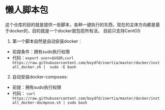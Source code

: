 # 懒人脚本包
这个仓库的目的就是提供一些脚本，各种一键执行的东西，现在的主体方向都是基于docker的，目的就是一个docker就包揽所有活。
目前只支持CentOS

1. 第一个脚本自然是自动安装docker：
  - 前提条件：拥有sudo执行权限
  - 代码：`export user=$USER;curl https://raw.githubusercontent.com/boydfd/inertia/master/docker/install_docker.sh | 
  sudo -E bash`

2. 自动安装docker-composes:
  - 前提：拥有sudo执行权限
  - 代码： `curl https://raw.githubusercontent.com/boydfd/inertia/master/docker/install_docker-docmpose.sh | sudo bash`
